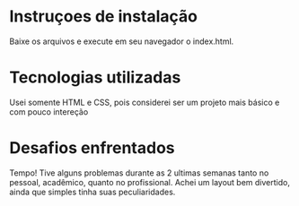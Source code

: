 # Instruçoes de instalação

Baixe os arquivos e execute em seu navegador o index.html.

# Tecnologias utilizadas

Usei somente HTML e CSS, pois considerei ser um projeto mais básico e com pouco intereção

# Desafios enfrentados

Tempo! Tive alguns problemas durante as 2 ultimas semanas tanto no pessoal, acadêmico, quanto no profissional. Achei um layout bem divertido, ainda que simples tinha suas peculiaridades. 
